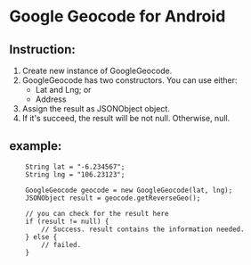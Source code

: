 Google Geocode for Android
==============================

Instruction:
------------

1. Create new instance of GoogleGeocode.
2. GoogleGeocode has two constructors. You can use either:
   - Lat and Lng; or
   - Address
3. Assign the result as JSONObject object.
4. If it's succeed, the result will be not null. Otherwise, null.

example:
--------

        String lat = "-6.234567";
        String lng = "106.23123";
        
        GoogleGeocode geocode = new GoogleGeocode(lat, lng);
        JSONObject result = geocode.getReverseGeo();
        
        // you can check for the result here
        if (result != null) {
            // Success. result contains the information needed.
        } else {
            // failed.
        }